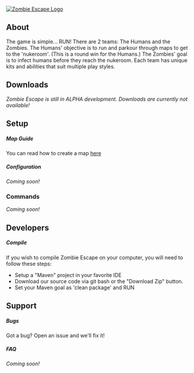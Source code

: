 [![Zombie Escape Logo](http://i.imgur.com/eM7fjNP.png)](http://github.com/sgtcaze/ZombieEscape)

## About
The game is simple... RUN! There are 2 teams: The Humans and the Zombies. The Humans' objective is to run and parkour through maps to get to the 'nukeroom'. (This is a round win for the Humans.) The Zombies' goal is to infect humans before they reach the nukeroom. Each team has unique kits and abilities that suit multiple play styles.

## Downloads
*Zombie Escape is still in ALPHA development. Downloads are currently not available!*

## Setup

##### Map Guide
You can read how to create a map [here](https://cosmosmc.net/threads/zombie-escape-map-guide.812/)

##### Configuration
*Coming soon!*

### Commands
*Coming soon!*

## Developers

##### Compile
If you wish to compile Zombie Escape on your computer, you will need to follow these steps:
* Setup a "Maven" project in your favorite IDE
* Download our source code via git bash or the "Download Zip" button.
* Set your Maven goal as 'clean package' and RUN

## Support

##### Bugs
Got a bug? Open an issue and we'll fix it!

##### FAQ
*Coming soon!*
